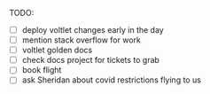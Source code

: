 TODO:
- [ ] deploy voltlet changes early in the day
- [ ] mention stack overflow for work
- [ ] voltlet golden docs
- [ ] check docs project for tickets to grab
- [ ] book flight
- [ ] ask Sheridan about covid restrictions flying to us
